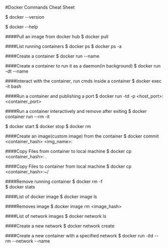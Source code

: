 #Docker Commands Cheat Sheet 

$ docker --version 

$ docker --help

####Pull an image from docker hub 
$ docker pull <image>   

####List running containers 
$ docker ps 
$ docker ps -a 

####Create a container 
$ docker run --name <container> <image>   
 
####Create a container to run it as a daemon(in background)
$ docker run -dt --name <container> <image>    

####Interact with the container, run cmds inside a container 
$ docker exec -it <container> bash

####Run a container and publishing a port 
$ docker run -td -p <host_port>:<container_port> <image> 

####Run a container interactively and remove after exiting
$ docker container run --rm -it <image> 


$ docker start <container>
$ docker stop <container>
$ docker rm <container>


####Create an image(custom image) from the container 
$ docker commit <container_hash> <img_name>:<version>


####Copy Files from container to local machine 
$ docker cp <container_hash>:<file> . 


####Copy Files to container from local machine 
$ docker cp <file> <container_hash>:~/

####Remove running container
$ docker rm -f <container>   
$ docker stats 

####List of docker image
$ docker image ls 

####Removes image 
$ docker image rm <image_hash> 


####List of network images 
$ docker network ls     


####Create a new network 
$ docker network create <networkname>     

####Create a new container with a specified network 
$ docker run -itd --rm --network <network> --name <container> <image>    
